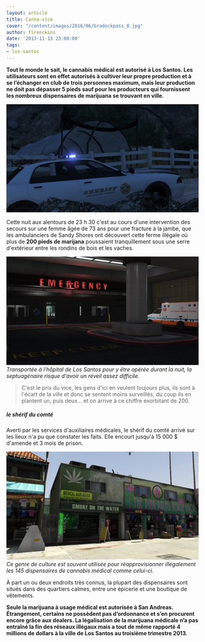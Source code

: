 ```yaml
---
layout: article
title: Canna-vice
cover: "/content/images/2016/06/bradockpass_0.jpg"
author: flrenckins
date: '2013-11-13 23:00:00'
tags:
- los-santos
---
```


 **Tout le monde le sait, le cannabis médical est autorisé à Los Santos. Les utilisateurs sont en effet autorisés à cultiver leur propre production et à se l’échanger en club de trois personnes maximum, mais leur production ne doit pas dépasser 5 pieds sauf pour les producteurs qui fournissent les nombreux dispensaires de marijuana se trouvant en ville.**

![](/content/images/2016/06/face.jpg)

Cette nuit aux alentours de 23 h 30 c'est au cours d'une intervention des secours sur une femme âgée de 73 ans pour une fracture à la jambe, que les ambulanciers de Sandy Shores ont découvert cette ferme illégale où plus de **200 pieds de marijana** poussaient tranquillement sous une serre d'extérieur entre les rondins de bois et les vaches.

![Transportée à l'hôpital de Los Santos pour y être opérée durant la nuit, la septuagénaire risque d'avoir un réveil assez difficile.](/content/images/2016/06/0_0%20%281%29_2.jpg)
_Transportée à l'hôpital de Los Santos pour y être opérée durant la nuit, la septuagénaire risque d'avoir un réveil assez difficile._

> C'est le prix du vice, les gens d'ici en veulent toujours plus, ils sont à l'écart de la ville et donc se sentent moins surveillés, du coup ils en plantent un, puis deux... et on arrive à ce chiffre exorbitant de 200.

##### le shérif du comté

Averti par les services d'auxiliaires médicales, le shérif du comté arrivé sur les lieux n'a pu que constater les faits. Elle encourt jusqu'à 15 000 $ d'amende et 3 mois de prison.

![Ce genre de culture est souvent utilisée pour réapprovisionner illégalement les 145 dispensaires de cannabis médical comme celui-ci.](/content/images/2016/06/0_0_3.jpg)
_Ce genre de culture est souvent utilisée pour réapprovisionner illégalement les 145 dispensaires de cannabis médical comme celui-ci._

À part un ou deux endroits très connus, la plupart des dispensaires sont situés dans des quartiers calmes, entre une épicerie et une boutique de vêtements.

**Seule la marijuana à usage médical est autorisée à San Andreas. Étrangement, certains ne possèdent pas d’ordonnance et s’en procurent encore grâce aux dealers. La légalisation de la marijuana médicale n’a pas entraîné la fin des réseaux illégaux mais a tout de même rapporté 4 millions de dollars à la ville de Los Santos au troisième trimestre 2013.**

<!--kg-card-end: markdown-->
